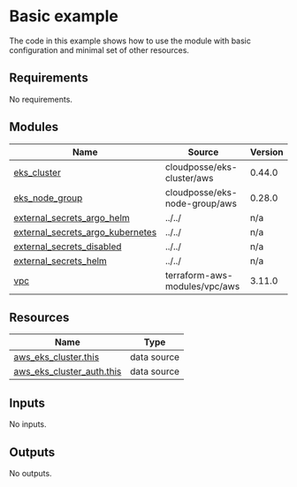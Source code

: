 # Basic example

The code in this example shows how to use the module with basic configuration and minimal set of other resources.

<!-- BEGINNING OF PRE-COMMIT-TERRAFORM DOCS HOOK -->
## Requirements

No requirements.

## Modules

| Name | Source | Version |
|------|--------|---------|
| <a name="module_eks_cluster"></a> [eks\_cluster](#module\_eks\_cluster) | cloudposse/eks-cluster/aws | 0.44.0 |
| <a name="module_eks_node_group"></a> [eks\_node\_group](#module\_eks\_node\_group) | cloudposse/eks-node-group/aws | 0.28.0 |
| <a name="module_external_secrets_argo_helm"></a> [external\_secrets\_argo\_helm](#module\_external\_secrets\_argo\_helm) | ../../ | n/a |
| <a name="module_external_secrets_argo_kubernetes"></a> [external\_secrets\_argo\_kubernetes](#module\_external\_secrets\_argo\_kubernetes) | ../../ | n/a |
| <a name="module_external_secrets_disabled"></a> [external\_secrets\_disabled](#module\_external\_secrets\_disabled) | ../../ | n/a |
| <a name="module_external_secrets_helm"></a> [external\_secrets\_helm](#module\_external\_secrets\_helm) | ../../ | n/a |
| <a name="module_vpc"></a> [vpc](#module\_vpc) | terraform-aws-modules/vpc/aws | 3.11.0 |

## Resources

| Name | Type |
|------|------|
| [aws_eks_cluster.this](https://registry.terraform.io/providers/hashicorp/aws/latest/docs/data-sources/eks_cluster) | data source |
| [aws_eks_cluster_auth.this](https://registry.terraform.io/providers/hashicorp/aws/latest/docs/data-sources/eks_cluster_auth) | data source |

## Inputs

No inputs.

## Outputs

No outputs.
<!-- END OF PRE-COMMIT-TERRAFORM DOCS HOOK -->
